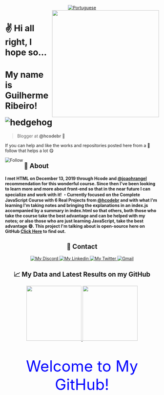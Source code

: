 <div align="center">
    <a href="https://github.com/guilhermedsribeiro/guilhermedsribeiro/blob/main/README.pt.md" alt="Portuguese">
        <img alt="Portuguese" src="https://img.shields.io/static/v1?style=for-the-badge&label=Lang&message=Portuguese&color=555555">
    </a>
</div>

<img align="right" src="https://user-images.githubusercontent.com/61317250/118313399-0fb6da80-b4c9-11eb-96f1-55458a5af3f1.png" style="width:350px; height:350px; border: 50px; max-width:100%;">

# ✌ Hi all right, I hope so...
# My name is Guilherme Ribeiro! ![hedgehog](https://user-images.githubusercontent.com/61317250/118311580-7ab2e200-b4c6-11eb-98f5-0495e8e5a7cc.gif)

> Blogger at **@hcodebr** 🦔

If you can help and like the works and repositories posted here from a 🌟 follow that helps a lot 😋

<p align="left">
    <div align="center">
        <a href="https://github.com/guilhermedsribeiro?tab=followers">
            <img align="left" alt="Follow" src="https://img.shields.io/github/followers/guilhermedsribeiro?style=flat-square&amp;logo=github&amp;label=Followers&amp;color=62b4ef">
        </a>
    </div>
</p>

<h2>🤔 About</h2>
<h4>
I met HTML on December 13, 2019 through Hcode and <a href="https://github.com/joaohcrangel">@joaohrangel</a> recommendation for this wonderful course. Since then I've been looking to learn more and more about front-end so that in the near future I can specialize and work with it! ・Currently focused on the Complete JavaScript Course with 6 Real Projects from <a href="https://github.com/hcodebr" alt="Hcode Treinamentos">@hcodebr</a> and with what I'm learning I'm taking notes and bringing the explanations in an index.js accompanied by a summary in index.html so that others, both those who take the course take the best advantage and can be helped with my notes; or also those who are just learning JavaScript, take the best advantage 😄. This project I'm talking about is <b>open-source here on GitHub</b> <a href="https://github.com/guilhersribeiro/Hcode-Curso-JavaScript">Click Here</a> to find out.
</h4>
<div align="center">
    <h2>👤 Contact</h2>
</div>
<p align="center">
    <a href="https://discord.com/users/745705784473551100">
        <img alt="My Discord" src="https://img.shields.io/static/v1?style=flat-square&logo=discord&label=Discord&message=guilhermedsribeiro%238639&color=62b4ef">
    </a>
    <a href="https://www.linkedin.com/in/guilhermedsribeiro/">
        <img alt="My Linkedin" src="https://img.shields.io/static/v1?style=flat-square&logo=linkedin&label=Linkedin&message=guilhermedsribeiro&color=f0743e">
    </a>
    <a href="https://twitter.com/guihdsribeiro">
        <img alt="My Twitter" src="https://img.shields.io/static/v1?style=flat-square&logo=twitter&label=Twitter&message=Guilherme%20Ribeiro&color=62b4ef">
    </a>
    <a href="mailto:guiguiribeiro.2020@gmail.com">
        <img alt="Gmail" src="https://img.shields.io/static/v1?style=flat-square&logo=gmail&label=Gmail&message=guiguiribeiro.2020@gmail.com&color=f0743e">
    </a>
</p>

<div align="center">
    <h2>📈 My Data and Latest Results on my GitHub</h2>
</div>

<p align="center">
  <a href="https://github.com/guilhermedsribeiro/">
    <img height="180em" src="https://github-readme-stats.vercel.app/api?username=guilhermedsribeiro&show_icons=true&theme=react&line_height=27&title_color=#e8ffff&bg_color=DEG,#9FC9FE,#1980FF" style="max-width:100%;">
    <img height="180em" src="https://github-readme-stats.vercel.app/api/top-langs/?username=guilhermedsribeiro&layout=compact&theme=react&line_height=27&title_color=#e8ffff&bg_color=DEG,#9FC9FE,#1980FF" style="max-width:100%;">
  </a>
</p>

<div align="center">
    <p style="color: blue; font-size: 50px;">Welcome to My GitHub!  </p>
<div>
